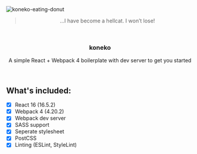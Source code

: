 <img src="https://i.imgur.com/oQXITfo.gif" alt="koneko-eating-donut" align="center">
<br>
<blockquote align="center">...I have become a hellcat. I won’t lose!</blockquote>
<br>
<h3 align="center">koneko</h3>
<p align="center">A simple React + Webpack 4 boilerplate with dev server to get you started</p>
<br>


## What's included:

- [x] React 16 (16.5.2)
- [x] Webpack 4 (4.20.2)
- [x] Webpack dev server
- [x] SASS support
- [x] Seperate stylesheet
- [x] PostCSS
- [x] Linting (ESLint, StyleLint)